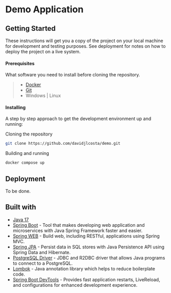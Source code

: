 # Demo Application
Getting Started
---------------
These instructions will get you a copy of the project on your local machine for development and testing purposes. See deployment for notes on how to deploy the project on a live system.

#### <i></i> Prerequisites
What software you need to install before cloning the repository.

> - [Docker](https://docs.docker.com/get-docker)
> - [Git](https://git-scm.com/downloads)
> - Windows | Linux

#### <i></i> Installing

A step by step approach to get the development environment up and running:

Cloning the repository
```bash
git clone https://github.com/davidjlcosta/demo.git
```
Building and running
```bash
docker compose up
```

Deployment
---------------
To be done.


Built with
---------------
- [Java 17](https://docs.oracle.com/en/java/javase/17/)
- [Spring Boot](https://spring.io/projects/spring-boot) - Tool that makes developing web application and microservices with Java Spring Framework faster and easier.
- [Spring WEB](https://spring.io/web-applications) - Build web, including RESTful, applications using Spring MVC.
- [Spring JPA](https://spring.io/projects/spring-data-jpa) - Persist data in SQL stores with Java Persistence API using Spring Data and Hibernate.
- [PostgreSQL Driver](https://jdbc.postgresql.org/) - JDBC and R2DBC driver that allows Java programs to connect to a PostgreSQL.
- [Lombok](https://projectlombok.org/) - Java annotation library which helps to reduce boilerplate code.
- [Spring Boot DevTools](https://docs.spring.io/spring-boot/docs/1.5.16.RELEASE/reference/html/using-boot-devtools.html) - Provides fast application restarts, LiveReload, and configurations for enhanced development experience.
